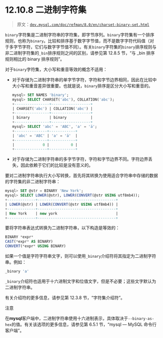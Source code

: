 # 12.10.8 二进制字符集

> 原文：[`dev.mysql.com/doc/refman/8.0/en/charset-binary-set.html`](https://dev.mysql.com/doc/refman/8.0/en/charset-binary-set.html)

`binary`字符集是二进制字符串的字符集，即字节序列。`binary`字符集有一个排序规则，也称为`binary`。比较和排序基于数字字节值，而不是数字字符代码值（对于多字节字符，它们与数字字节值不同）。有关`binary`字符集的`binary`排序规则与非二进制字符集的`_bin`排序规则之间的区别，请参见第 12.8.5 节，“与 _bin 排序规则相比的 binary 排序规则”。

对于`binary`字符集，大小写和重音等效的概念不适用：

+   对于存储为二进制字符串的单字节字符，字符和字节边界相同，因此在比较中大小写和重音差异很重要。也就是说，`binary`排序是区分大小写和重音的。

    ```sql
    mysql> SET NAMES 'binary';
    mysql> SELECT CHARSET('abc'), COLLATION('abc');
    +----------------+------------------+
    | CHARSET('abc') | COLLATION('abc') |
    +----------------+------------------+
    | binary         | binary           |
    +----------------+------------------+
    mysql> SELECT 'abc' = 'ABC', 'a' = 'ä';
    +---------------+------------+
    | 'abc' = 'ABC' | 'a' = 'ä'  |
    +---------------+------------+
    |             0 |          0 |
    +---------------+------------+
    ```

+   对于存储为二进制字符串的多字节字符，字符和字节边界不同。字符边界丢失，因此依赖于它们的比较是没有意义的。

要对二进制字符串执行大小写转换，首先将其转换为使用适合字符串中存储的数据的字符集的非二进制字符串：

```sql
mysql> SET @str = BINARY 'New York';
mysql> SELECT LOWER(@str), LOWER(CONVERT(@str USING utf8mb4));
+-------------+------------------------------------+
| LOWER(@str) | LOWER(CONVERT(@str USING utf8mb4)) |
+-------------+------------------------------------+
| New York    | new york                           |
+-------------+------------------------------------+
```

要将字符串表达式转换为二进制字符串，以下构造是等效的：

```sql
BINARY *expr*
CAST(*expr* AS BINARY)
CONVERT(*expr* USING BINARY)
```

如果一个值是字符字符串文字，则可以使用`_binary`介绍符将其指定为二进制字符串。例如：

```sql
_binary 'a'
```

`_binary`介绍符也适用于十六进制文字和位值文字，但是不必要；这些文字默认为二进制字符串。

有关介绍符的更多信息，请参见第 12.3.8 节，“字符集介绍符”。

注意

在**mysql**客户端中，二进制字符串使用十六进制表示，具体取决于`--binary-as-hex`的值。有关该选项的更多信息，请参见第 6.5.1 节，“mysql — MySQL 命令行客户端”。
